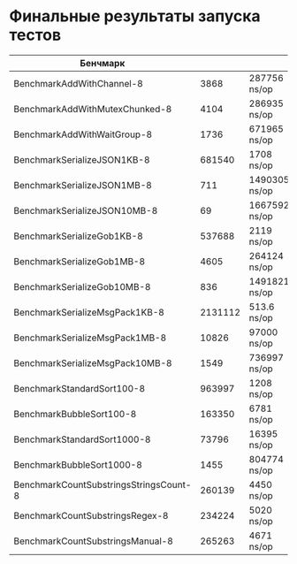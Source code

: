 # Финальные результаты запуска тестов
| Бенчмарк                                   |  |  |
|--------------------------------------------|-----------------------|--|
| BenchmarkAddWithChannel-8                  | 3868                  | 287756 ns/op |
| BenchmarkAddWithMutexChunked-8             | 4104                  | 286935 ns/op |
| BenchmarkAddWithWaitGroup-8                | 1736                  | 671965 ns/op |
| BenchmarkSerializeJSON1KB-8                | 681540                | 1708 ns/op |
| BenchmarkSerializeJSON1MB-8                | 711                   | 1490305 ns/op |
| BenchmarkSerializeJSON10MB-8               | 69                    | 16675923 ns/op |
| BenchmarkSerializeGob1KB-8                 | 537688                | 2119 ns/op |
| BenchmarkSerializeGob1MB-8                 | 4605                  | 264124 ns/op |
| BenchmarkSerializeGob10MB-8                | 836                   | 1491821 ns/op |
| BenchmarkSerializeMsgPack1KB-8             | 2131112               | 513.6 ns/op |
| BenchmarkSerializeMsgPack1MB-8             | 10826                 | 97000 ns/op |
| BenchmarkSerializeMsgPack10MB-8            | 1549                  | 736997 ns/op |
| BenchmarkStandardSort100-8                 | 963997                | 1208 ns/op |
| BenchmarkBubbleSort100-8                   | 163350                | 6781 ns/op |
| BenchmarkStandardSort1000-8                | 73796                 | 16395 ns/op |
| BenchmarkBubbleSort1000-8                  | 1455                  | 804774 ns/op |
| BenchmarkCountSubstringsStringsCount-8     | 260139                | 4450 ns/op |
| BenchmarkCountSubstringsRegex-8            | 234224                | 5020 ns/op |
| BenchmarkCountSubstringsManual-8           | 265263                | 4671 ns/op |